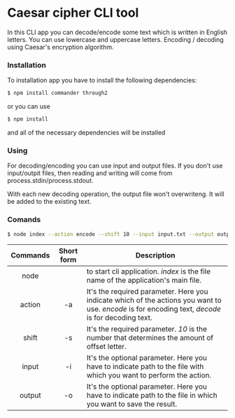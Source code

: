 # Caesar cipher CLI tool

In this CLI app you can decode/encode some text which is written in English letters. You can use lowercase and uppercase letters. Encoding / decoding using Caesar's encryption algorithm.

### Installation

To installation app you have to install the following dependencies:

```sh
$ npm install commander through2
```
or you can use
```sh
$ npm install
```
and all of the necessary dependencies will be installed

### Using

For decoding/encoding you can use input and output files. If you don't use input/outpit files, then reading and writing will come from process.stdin/process.stdout.

With each new decoding operation, the output file won't overwriteng. It will be added to the existing text.

### Comands

```sh
$ node index --action encode --shift 10 --input input.txt --output output.txt 
```

| Commands | Short form | Description |
|:------:|:------:| ------ |
| node |  | to start cli application. *index* is the file name of the application's main file.|
| action | -a | It's the required parameter. Here you indicate which of the actions you want to use. *encode* is for encoding text, *decode* is for decoding text.|
| shift | -s | It's the required parameter. *10* is the number that determines the amount of offset letter.|
| input | -i | It's the optional parameter. Here you have to indicate path to the file with which you want to perform the action.|
| output | -o  | It's the optional parameter. Here you have to indicate path to the file in which you want to save the result.|
